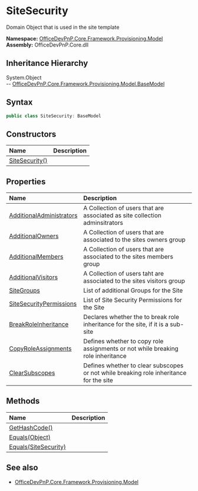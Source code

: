 # SiteSecurity
Domain Object that is used in the site template  

**Namespace:** [OfficeDevPnP.Core.Framework.Provisioning.Model](OfficeDevPnP.Core.Framework.Provisioning.Model.md)  
**Assembly:** OfficeDevPnP.Core.dll  
## Inheritance Hierarchy
System.Object  
-- [OfficeDevPnP.Core.Framework.Provisioning.Model.BaseModel](OfficeDevPnP.Core.Framework.Provisioning.Model.BaseModel.md)
## Syntax
```C#
public class SiteSecurity: BaseModel
```
## Constructors
|**Name**|**Description**|
|:-----|:-----|
| [SiteSecurity()](OfficeDevPnP.Core.Framework.Provisioning.Model.SiteSecurity.ctor1.md) | 
## Properties
|**Name**|**Description**|
|:-----|:-----|
| [AdditionalAdministrators](OfficeDevPnP.Core.Framework.Provisioning.Model.SiteSecurity.AdditionalAdministrators.md) | A Collection of users that are associated as site collection adminsitrators
| [AdditionalOwners](OfficeDevPnP.Core.Framework.Provisioning.Model.SiteSecurity.AdditionalOwners.md) | A Collection of users that are associated to the sites owners group
| [AdditionalMembers](OfficeDevPnP.Core.Framework.Provisioning.Model.SiteSecurity.AdditionalMembers.md) | A Collection of users that are associated to the sites members group
| [AdditionalVisitors](OfficeDevPnP.Core.Framework.Provisioning.Model.SiteSecurity.AdditionalVisitors.md) | A Collection of users taht are associated to the sites visitors group
| [SiteGroups](OfficeDevPnP.Core.Framework.Provisioning.Model.SiteSecurity.SiteGroups.md) | List of additional Groups for the Site
| [SiteSecurityPermissions](OfficeDevPnP.Core.Framework.Provisioning.Model.SiteSecurity.SiteSecurityPermissions.md) | List of Site Security Permissions for the Site
| [BreakRoleInheritance](OfficeDevPnP.Core.Framework.Provisioning.Model.SiteSecurity.BreakRoleInheritance.md) | Declares whether the to break role inheritance for the site, if it is a sub-site
| [CopyRoleAssignments](OfficeDevPnP.Core.Framework.Provisioning.Model.SiteSecurity.CopyRoleAssignments.md) | Defines whether to copy role assignments or not while breaking role inheritance
| [ClearSubscopes](OfficeDevPnP.Core.Framework.Provisioning.Model.SiteSecurity.ClearSubscopes.md) | Defines whether to clear subscopes or not while breaking role inheritance for the site
## Methods
|**Name**|**Description**|
|:-----|:-----|
| [GetHashCode()](OfficeDevPnP.Core.Framework.Provisioning.Model.SiteSecurity.1C6872BD.md) | 
| [Equals(Object)](OfficeDevPnP.Core.Framework.Provisioning.Model.SiteSecurity.3520DDBB.md) | 
| [Equals(SiteSecurity)](OfficeDevPnP.Core.Framework.Provisioning.Model.SiteSecurity.98BA844A.md) | 
## See also
- [OfficeDevPnP.Core.Framework.Provisioning.Model](OfficeDevPnP.Core.Framework.Provisioning.Model.md)
